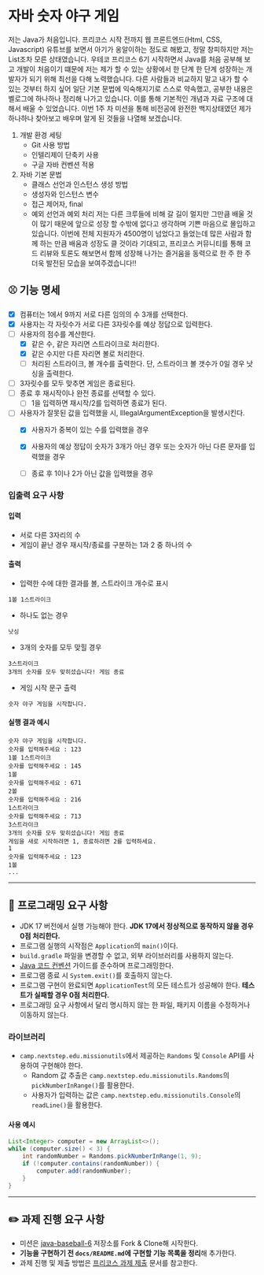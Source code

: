 # 자바 숫자 야구 게임
저는 Java가 처음입니다. 프리코스 시작 전까지 웹 프론트엔드(Html, CSS, Javascript) 유튜브를 보면서 
아기가 옹알이하는 정도로 해봤고, 정말 창피하지만 저는 List<integer>조차 모른 상태였습니다.
우테코 프리코스 6기 시작하면서 Java를 처음 공부해 보고 개발이 처음이기 떄문에 
저는 제가 할 수 있는 상황에서 한 단계 한 단계 성장하는 개발자가 되기 위해 최선을 다해 노력했습니다.
다른 사람들과 비교하지 말고 내가 할 수 있는 것부터 하지 싶어 일단 기본 문법에 익숙해지기로 스스로 약속했고, 
공부한 내용은 벨로그에 하나하나 정리해 나가고 있습니다. 이를 통해 기본적인 개념과 자료 구조에 대해서 배울 수 있었습니다.
이번 1주 차 미션을 통해 비전공에 완전한 백지상태였던 제가 하나하나 찾아보고 배우며 알게 된 것들을 나열해 보겠습니다.
1. 개발 환경 세팅 
   - Git 사용 방법 
   - 인텔리제이 단축키 사용
   - 구글 자바 컨벤션 적용
2. 자바 기본 문법
   - 클래스 선언과 인스턴스 생성 방법
   - 생성자와 인스턴스 변수
   - 접근 제어자, final
   - 예외 선언과 예외 처리
저는 다른 크루들에 비해 갈 길이 멀지만
그만큼 배울 것이 많기 때문에 앞으로 성장 할 수밖에 없다고 생각하며 기쁜 마음으로 몰입하고 있습니다. 
이번에 전체 지원자가 4500명이 넘었다고 들었는데 많은 사람과 함께 하는 만큼 배움과 성장도 클 것이라 기대되고,
프리코스 커뮤니티를 통해 코드 리뷰와 토론도 해보면서 함께 성장해 나가는 즐거움을 동력으로
한 주 한 주 더욱 발전된 모습을 보여주겠습니다!!

## ⚾️ 기능 명세
- [x] 컴퓨터는 1에서 9까지 서로 다른 임의의 수 3개를 선택한다.
- [x] 사용자는 각 자릿수가 서로 다른 3자릿수를 예상 정답으로 입력한다.
- [ ] 사용자의 점수를 계산한다.
    - [x] 같은 수, 같은 자리면 스트라이크로 처리한다.
    - [x] 같은 수지만 다른 자리면 볼로 처리한다.
    - [ ] 처리된 스트라이크, 볼 개수를 출력한다. 단, 스트라이크 볼 갯수가 0일 경우 낫싱을 출력한다.
- [ ] 3자릿수를 모두 맞추면 게임은 종료된다.
- [ ] 종료 후 재시작이나 완전 종료를 선택할 수 있다.
    - [ ] 1을 입력하면 재시작/2를 입력하면 종료가 된다.
- [ ] 사용자가 잘못된 값을 입력했을 시, IllegalArgumentException을 발생시킨다.
    - [x] 사용자가 중복이 있는 수를 입력했을 경우
    - [x] 사용자의 예상 정답이 숫자가 3개가 아닌 경우 또는 숫자가 아닌 다른 문자를 입력했을 경우
    - [ ] 종료 후 1이나 2가 아닌 값을 입력했을 경우



### 입출력 요구 사항

#### 입력

- 서로 다른 3자리의 수
- 게임이 끝난 경우 재시작/종료를 구분하는 1과 2 중 하나의 수

#### 출력

- 입력한 수에 대한 결과를 볼, 스트라이크 개수로 표시

```
1볼 1스트라이크
```

- 하나도 없는 경우

```
낫싱
```

- 3개의 숫자를 모두 맞힐 경우

```
3스트라이크
3개의 숫자를 모두 맞히셨습니다! 게임 종료
```

- 게임 시작 문구 출력

```
숫자 야구 게임을 시작합니다.
``` 

#### 실행 결과 예시

```
숫자 야구 게임을 시작합니다.
숫자를 입력해주세요 : 123
1볼 1스트라이크
숫자를 입력해주세요 : 145
1볼
숫자를 입력해주세요 : 671
2볼
숫자를 입력해주세요 : 216
1스트라이크
숫자를 입력해주세요 : 713
3스트라이크
3개의 숫자를 모두 맞히셨습니다! 게임 종료
게임을 새로 시작하려면 1, 종료하려면 2를 입력하세요.
1
숫자를 입력해주세요 : 123
1볼
...
```

---

## 🎯 프로그래밍 요구 사항

- JDK 17 버전에서 실행 가능해야 한다. **JDK 17에서 정상적으로 동작하지 않을 경우 0점 처리한다.**
- 프로그램 실행의 시작점은 `Application`의 `main()`이다.
- `build.gradle` 파일을 변경할 수 없고, 외부 라이브러리를 사용하지 않는다.
- [Java 코드 컨벤션](https://github.com/woowacourse/woowacourse-docs/tree/master/styleguide/java) 가이드를 준수하며 프로그래밍한다.
- 프로그램 종료 시 `System.exit()`를 호출하지 않는다.
- 프로그램 구현이 완료되면 `ApplicationTest`의 모든 테스트가 성공해야 한다. **테스트가 실패할 경우 0점 처리한다.**
- 프로그래밍 요구 사항에서 달리 명시하지 않는 한 파일, 패키지 이름을 수정하거나 이동하지 않는다.

### 라이브러리

- `camp.nextstep.edu.missionutils`에서 제공하는 `Randoms` 및 `Console` API를 사용하여 구현해야 한다.
    - Random 값 추출은 `camp.nextstep.edu.missionutils.Randoms`의 `pickNumberInRange()`를 활용한다.
    - 사용자가 입력하는 값은 `camp.nextstep.edu.missionutils.Console`의 `readLine()`을 활용한다.

#### 사용 예시

```java
List<Integer> computer = new ArrayList<>();
while (computer.size() < 3) {
    int randomNumber = Randoms.pickNumberInRange(1, 9);
    if (!computer.contains(randomNumber)) {
        computer.add(randomNumber);
    }
}
```

---

## ✏️ 과제 진행 요구 사항

- 미션은 [java-baseball-6](https://github.com/woowacourse-precourse/java-baseball-6) 저장소를 Fork & Clone해 시작한다.
- **기능을 구현하기 전 `docs/README.md`에 구현할 기능 목록을 정리**해 추가한다.
- 과제 진행 및 제출 방법은 [프리코스 과제 제출](https://github.com/woowacourse/woowacourse-docs/tree/master/precourse) 문서를 참고한다.
